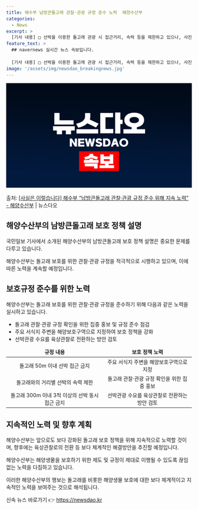 ```yaml
---
title: 해수부 남방큰돌고래 관찰·관광 규정 준수 노력  해양수산부
categories:
  - News
excerpt: >
  [기사 내용] □ 선박을 이용한 돌고래 관광 시 접근거리, 속력 등을 제한하고 있으나, 사진영상자료를 통한 …
feature_text: >
  ## navernews 실시간 뉴스 속보입니다.

  [기사 내용] □ 선박을 이용한 돌고래 관광 시 접근거리, 속력 등을 제한하고 있으나, 사진영상자료를 통한 …
image: '/assets/img/newsdao_breakingnews.jpg'
---
```


![뉴스다오 속보](/assets/img/newsdao_breakingnews.jpg)

<p>출처: <a href="https://newsdao.kr/2802" rel="dofollow">[사실은 이렇습니다] 해수부 “남방큰돌고래 관찰·관광 규정 준수 위해 지속 노력” - 해양수산부</a> | 뉴스다오</p>

<h2 data-ke-size="size26">해양수산부의 남방큰돌고래 보호 정책 설명</h2>
국민일보 기사에서 소개된 해양수산부의 남방큰돌고래 보호 정책 설명은 중요한 문제를 다루고 있습니다.

<p data-ke-size="size16">해양수산부는 돌고래 보호를 위한 관찰·관광 규정을 적극적으로 시행하고 있으며, 이에 따른 노력을 계속할 예정입니다.</p>

<h2 data-ke-size="size26">보호규정 준수를 위한 노력</h2>
해양수산부는 돌고래 보호를 위한 관찰·관광 규정을 준수하기 위해 다음과 같은 노력을 실시하고 있습니다.

<ul>
  <li>돌고래 관찰·관광 규정 확인을 위한 집중 홍보 및 규정 준수 점검</li>
  <li>주요 서식지 주변을 해양보호구역으로 지정하여 보호 정책을 강화</li>
  <li>선박관광 수요를 육상관찰로 전환하는 방안 검토</li>
</ul>

<table>
<thead>
<tr>
<td style="text-align: center; height: 17px;"><b>규정 내용</b></td>
<td style="text-align: center; height: 17px;"><b>보호 정책 노력</b></td>
</tr>
</thead>
<tbody>
<tr>
<td style="text-align: center; height: 17px;">돌고래 50m 이내 선박 접근 금지</td>
<td style="text-align: center; height: 17px;">주요 서식지 주변을 해양보호구역으로 지정</td>
</tr>
<tr>
<td style="text-align: center; height: 17px;">돌고래와의 거리별 선박의 속력 제한</td>
<td style="text-align: center; height: 17px;">돌고래 관찰·관광 규정 확인을 위한 집중 홍보</td>
</tr>
<tr>
<td style="text-align: center; height: 17px;">돌고래 300m 이내 3척 이상의 선박 동시 접근 금지</td>
<td style="text-align: center; height: 17px;">선박관광 수요를 육상관찰로 전환하는 방안 검토</td>
</tr>
</tbody>
</table>

<h2 data-ke-size="size26">지속적인 노력 및 향후 계획</h2>
해양수산부는 앞으로도 보다 강화된 돌고래 보호 정책을 위해 지속적으로 노력할 것이며, 
향후에는 육상관찰로의 전환 등 보다 체계적인 해결방안을 추진할 예정입니다.

<p data-ke-size="size16">해양수산부는 해양생물을 보호하기 위한 제도 및 규정이 제대로 이행될 수 있도록 끊임없는 노력을 다짐하고 있습니다.</p>

이러한 해양수산부의 행보는 돌고래를 비롯한 해양생물 보호에 대한 보다 체계적이고 지속적인 노력을 보여주는 것으로 해석됩니다. 

신속 뉴스 바로가기 👉 <a href="https://newsdao.kr" rel="dofollow">https://newsdao.kr</a>


